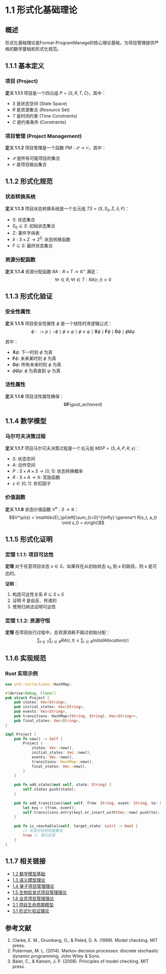 # 1.1 形式化基础理论

## 概述

形式化基础理论是Formal-ProgramManage的核心理论基础，为项目管理提供严格的数学基础和形式化规范。

## 1.1.1 基本定义

### 项目 (Project)

**定义 1.1.1** 项目是一个四元组 $P = (S, R, T, C)$，其中：

- $S$ 是状态空间 (State Space)
- $R$ 是资源集合 (Resource Set)
- $T$ 是时间约束 (Time Constraints)
- $C$ 是约束条件 (Constraints)

### 项目管理 (Project Management)

**定义 1.1.2** 项目管理是一个函数 $PM: \mathcal{P} \rightarrow \mathcal{O}$，其中：

- $\mathcal{P}$ 是所有可能项目的集合
- $\mathcal{O}$ 是项目输出集合

## 1.1.2 形式化规范

### 状态转换系统

**定义 1.1.3** 项目状态转换系统是一个五元组 $TS = (S, S_0, \Sigma, \delta, F)$：

- $S$: 状态集合
- $S_0 \subseteq S$: 初始状态集合
- $\Sigma$: 事件字母表
- $\delta: S \times \Sigma \rightarrow 2^S$: 状态转换函数
- $F \subseteq S$: 最终状态集合

### 资源分配函数

**定义 1.1.4** 资源分配函数 $RA: R \times T \rightarrow \mathbb{R}^+$ 满足：
$$\forall r \in R, \forall t \in T: RA(r,t) \geq 0$$

## 1.1.3 形式化验证

### 安全性属性

**定义 1.1.5** 项目安全性属性 $\phi$ 是一个线性时序逻辑公式：
$$\phi ::= p \mid \neg \phi \mid \phi \land \psi \mid \phi \lor \psi \mid \mathbf{X}\phi \mid \mathbf{F}\phi \mid \mathbf{G}\phi \mid \phi \mathbf{U}\psi$$

其中：

- $\mathbf{X}\phi$: 下一时刻 $\phi$ 为真
- $\mathbf{F}\phi$: 未来某时刻 $\phi$ 为真
- $\mathbf{G}\phi$: 所有未来时刻 $\phi$ 为真
- $\phi \mathbf{U}\psi$: $\phi$ 为真直到 $\psi$ 为真

### 活性属性

**定义 1.1.6** 项目活性属性确保：
$$\mathbf{G}\mathbf{F}(goal\_achieved)$$

## 1.1.4 数学模型

### 马尔可夫决策过程

**定义 1.1.7** 项目马尔可夫决策过程是一个五元组 $MDP = (S, A, P, R, \gamma)$：

- $S$: 状态空间
- $A$: 动作空间
- $P: S \times A \times S \rightarrow [0,1]$: 状态转换概率
- $R: S \times A \rightarrow \mathbb{R}$: 奖励函数
- $\gamma \in [0,1]$: 折扣因子

### 价值函数

**定义 1.1.8** 状态价值函数 $V^\pi: S \rightarrow \mathbb{R}$：
$$V^\pi(s) = \mathbb{E}_\pi\left[\sum_{t=0}^{\infty} \gamma^t R(s_t, a_t) \mid s_0 = s\right]$$

## 1.1.5 形式化证明

### 定理 1.1.1: 项目可达性

**定理** 对于任意项目状态 $s \in S$，如果存在从初始状态 $s_0$ 到 $s$ 的路径，则 $s$ 是可达的。

**证明**：

1. 构造可达性关系 $R \subseteq S \times S$
2. 证明 $R$ 是自反、传递的
3. 使用归纳法证明可达性

### 定理 1.1.2: 资源守恒

**定理** 在项目执行过程中，总资源消耗不超过初始分配：
$$\sum_{t \in T} \sum_{r \in R} RA(r,t) \leq \sum_{r \in R} InitialAllocation(r)$$

## 1.1.6 实现规范

### Rust 实现示例

```rust
use std::collections::HashMap;

#[derive(Debug, Clone)]
pub struct Project {
    pub states: Vec<String>,
    pub initial_states: Vec<String>,
    pub events: Vec<String>,
    pub transitions: HashMap<(String, String), Vec<String>>,
    pub final_states: Vec<String>,
}

impl Project {
    pub fn new() -> Self {
        Project {
            states: Vec::new(),
            initial_states: Vec::new(),
            events: Vec::new(),
            transitions: HashMap::new(),
            final_states: Vec::new(),
        }
    }
    
    pub fn add_state(&mut self, state: String) {
        self.states.push(state);
    }
    
    pub fn add_transition(&mut self, from: String, event: String, to: String) {
        let key = (from, event);
        self.transitions.entry(key).or_insert_with(Vec::new).push(to);
    }
    
    pub fn is_reachable(&self, target_state: &str) -> bool {
        // 实现可达性检查算法
        true // 简化实现
    }
}
```

## 1.1.7 相关链接

- [1.2 数学模型基础](./mathematical-models.md)
- [1.3 语义模型理论](./semantic-models.md)
- [1.4 量子项目管理理论](./quantum-project-theory.md)
- [1.5 生物启发式项目管理理论](./bio-inspired-project-theory.md)
- [1.6 全息项目管理理论](./holographic-project-theory.md)
- [2.1 项目生命周期模型](../02-project-management/lifecycle-models.md)
- [3.1 形式化验证理论](../03-formal-verification/verification-theory.md)

## 参考文献

1. Clarke, E. M., Grumberg, O., & Peled, D. A. (1999). Model checking. MIT press.
2. Puterman, M. L. (2014). Markov decision processes: discrete stochastic dynamic programming. John Wiley & Sons.
3. Baier, C., & Katoen, J. P. (2008). Principles of model checking. MIT press.
